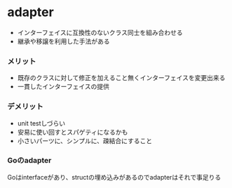 # adapter
* インターフェイスに互換性のないクラス同士を組み合わせる
* 継承や移譲を利用した手法がある

### メリット
* 既存のクラスに対して修正を加えること無くインターフェイスを変更出来る
* 一貫したインターフェイスの提供

### デメリット
* unit testしづらい
* 安易に使い回すとスパゲティになるかも
* 小さいパーツに、シンプルに、疎結合にすること

### Goのadapter
Goはinterfaceがあり、structの埋め込みがあるのでadapterはそれで事足りる
